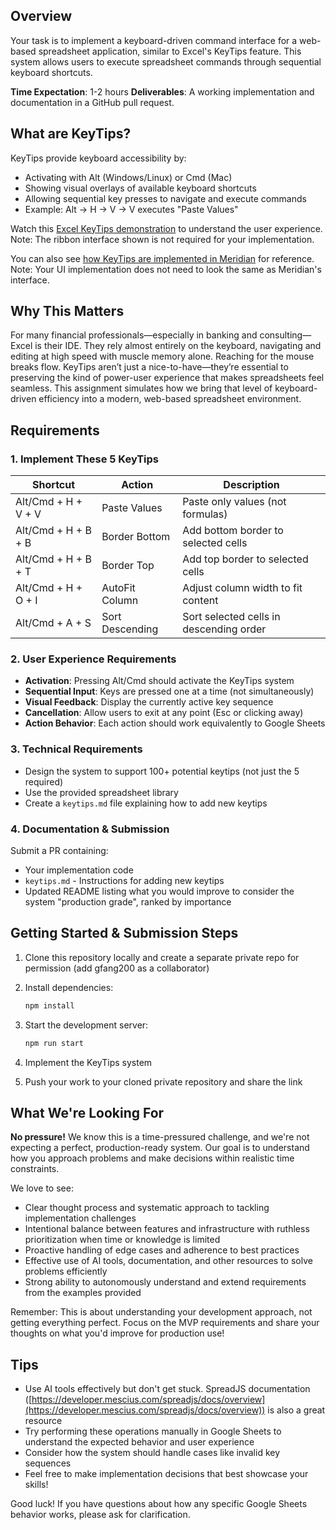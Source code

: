## Overview

Your task is to implement a keyboard-driven command interface for a web-based spreadsheet application, similar to Excel's KeyTips feature. This system allows users to execute spreadsheet commands through sequential keyboard shortcuts.

**Time Expectation**: 1-2 hours
**Deliverables**: A working implementation and documentation in a GitHub pull request.

## What are KeyTips?

KeyTips provide keyboard accessibility by:

* Activating with Alt (Windows/Linux) or Cmd (Mac)
* Showing visual overlays of available keyboard shortcuts
* Allowing sequential key presses to navigate and execute commands
* Example: Alt → H → V → V executes "Paste Values"

Watch this [Excel KeyTips demonstration](https://www.youtube.com/watch?v=emU9KcZKw9k) to understand the user experience. Note: The ribbon interface shown is not required for your implementation.

You can also see [how KeyTips are implemented in Meridian](https://drive.google.com/file/d/1-GANv2HjCTGD7TGFt6htRV2emEpIIZDn/view?usp=sharing) for reference. Note: Your UI implementation does not need to look the same as Meridian's interface.

## Why This Matters

For many financial professionals—especially in banking and consulting—Excel is their IDE. They rely almost entirely on the keyboard, navigating and editing at high speed with muscle memory alone. Reaching for the mouse breaks flow. KeyTips aren’t just a nice-to-have—they’re essential to preserving the kind of power-user experience that makes spreadsheets feel seamless. This assignment simulates how we bring that level of keyboard-driven efficiency into a modern, web-based spreadsheet environment.

## Requirements

### 1. Implement These 5 KeyTips

| Shortcut            | Action          | Description                             |
| ------------------- | --------------- | --------------------------------------- |
| Alt/Cmd + H + V + V | Paste Values    | Paste only values (not formulas)        |
| Alt/Cmd + H + B + B | Border Bottom   | Add bottom border to selected cells     |
| Alt/Cmd + H + B + T | Border Top      | Add top border to selected cells        |
| Alt/Cmd + H + O + I | AutoFit Column  | Adjust column width to fit content      |
| Alt/Cmd + A + S     | Sort Descending | Sort selected cells in descending order |

### 2. User Experience Requirements

* **Activation**: Pressing Alt/Cmd should activate the KeyTips system
* **Sequential Input**: Keys are pressed one at a time (not simultaneously)
* **Visual Feedback**: Display the currently active key sequence
* **Cancellation**: Allow users to exit at any point (Esc or clicking away)
* **Action Behavior**: Each action should work equivalently to Google Sheets

### 3. Technical Requirements

* Design the system to support 100+ potential keytips (not just the 5 required)
* Use the provided spreadsheet library
* Create a `keytips.md` file explaining how to add new keytips

### 4. Documentation & Submission

Submit a PR containing:

* Your implementation code
* `keytips.md` - Instructions for adding new keytips
* Updated README listing what you would improve to consider the system "production grade", ranked by importance

## Getting Started & Submission Steps

1. Clone this repository locally and create a separate private repo for permission (add gfang200 as a collaborator)
2. Install dependencies:

   ```bash
   npm install
   ```
3. Start the development server:

   ```bash
   npm run start
   ```
4. Implement the KeyTips system
5. Push your work to your cloned private repository and share the link

## What We're Looking For

**No pressure!** We know this is a time-pressured challenge, and we're not expecting a perfect, production-ready system. Our goal is to understand how you approach problems and make decisions within realistic time constraints.

We love to see:

* Clear thought process and systematic approach to tackling implementation challenges
* Intentional balance between features and infrastructure with ruthless prioritization when time or knowledge is limited
* Proactive handling of edge cases and adherence to best practices
* Effective use of AI tools, documentation, and other resources to solve problems efficiently
* Strong ability to autonomously understand and extend requirements from the examples provided

Remember: This is about understanding your development approach, not getting everything perfect. Focus on the MVP requirements and share your thoughts on what you'd improve for production use!

## Tips

* Use AI tools effectively but don't get stuck. SpreadJS documentation ([https://developer.mescius.com/spreadjs/docs/overview](https://developer.mescius.com/spreadjs/docs/overview)) is also a great resource
* Try performing these operations manually in Google Sheets to understand the expected behavior and user experience
* Consider how the system should handle cases like invalid key sequences
* Feel free to make implementation decisions that best showcase your skills!

Good luck! If you have questions about how any specific Google Sheets behavior works, please ask for clarification.

